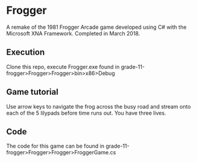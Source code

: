 # Frogger

A remake of the 1981 Frogger Arcade game developed using C# with the Microsoft XNA Framework. Completed in March 2018.

## Execution

Clone this repo, execute Frogger.exe found in grade-11-frogger>Frogger>Frogger>bin>x86>Debug

## Game tutorial
Use arrow keys to navigate the frog across the busy road and stream onto each of the 5 lilypads before time runs out. You have three lives. 

## Code
The code for this game can be found in grade-11-frogger>Frogger>Frogger>FroggerGame.cs

